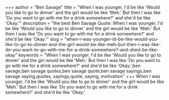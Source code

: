 +++
author = "Ben Savage"
title = "When I was younger, I'd be like 'Would you like to go to dinner' and the girl would be like 'Meh.' But then I was like 'Do you want to go with me for a drink somewhere?' and she'd be like 'Okay.'"
description = "the best Ben Savage Quote: When I was younger, I'd be like 'Would you like to go to dinner' and the girl would be like 'Meh.' But then I was like 'Do you want to go with me for a drink somewhere?' and she'd be like 'Okay.'"
slug = "when-i-was-younger-id-be-like-would-you-like-to-go-to-dinner-and-the-girl-would-be-like-meh-but-then-i-was-like-do-you-want-to-go-with-me-for-a-drink-somewhere?-and-shed-be-like-okay"
keywords = "When I was younger, I'd be like 'Would you like to go to dinner' and the girl would be like 'Meh.' But then I was like 'Do you want to go with me for a drink somewhere?' and she'd be like 'Okay.',ben savage,ben savage quotes,ben savage quote,ben savage sayings,ben savage saying,quotes, sayings,quote, saying, motivation"
+++
When I was younger, I'd be like 'Would you like to go to dinner' and the girl would be like 'Meh.' But then I was like 'Do you want to go with me for a drink somewhere?' and she'd be like 'Okay.'
